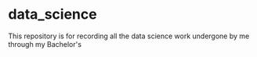 # data_science

This repository is for recording all the data science work undergone by me through my Bachelor's
